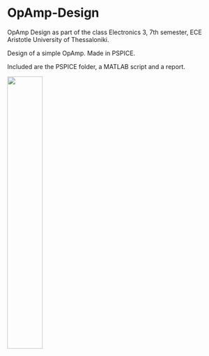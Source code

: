 # OpAmp-Design
OpAmp Design as part of the class Electronics 3, 7th semester, ECE Aristotle University of Thessaloniki.

Design of a simple OpAmp. Made in PSPICE.

Included are the PSPICE folder, a MATLAB script and a report.

<img src="https://github.com/tsarnadelis/OpAmp-Design/assets/81568914/c6c1d367-7f43-48b1-81e3-ac2dc62f8497" width=40% height=40%>
